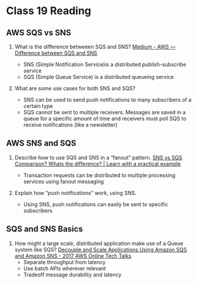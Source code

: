 # Class 19 Reading

## AWS SQS vs SNS

1. What is the difference betweeen SQS and SNS?
    [Medium - AWS — Difference between SQS and SNS](https://medium.com/awesome-cloud/aws-difference-between-sqs-and-sns-61a397bf76c5)
    - SNS (Simple Notification Service)is a distributed publish-subscribe service
    - SQS (Simple Queue Service) is a distributed queueing service

2. What are some use cases for both SNS and SQS?
    - SNS can be used to send push notifications to many subscribers of a certain type
    - SQS cannot be sent to multiple receivers. Messages are saved in a queue for a specific amount of time and receivers must poll SQS to receive notifications (like a newsletter)

## AWS SNS and SQS

1. Describe how to use SQS and SNS in a “fanout” pattern.
    [SNS vs SQS Comparison? Whats the difference? | Learn with a practical example](https://www.youtube.com/watch?v=mXk0MNjlO7A)
    - Transaction requests can be distributed to multiple processing services using fanout messaging

2. Explain how “push notifications” work, using SNS.
    - Using SNS, push notifications can easily be sent to specific subscribers

## SQS and SNS Basics

1. How might a large scale, distributed application make use of a Queue system like SQS?
    [Decouple and Scale Applications Using Amazon SQS and Amazon SNS - 2017 AWS Online Tech Talks](https://www.youtube.com/watch?v=UesxWuZMZqI)
    - Separate throughput from latency
    - Use batch APIs wherever relevant
    - Tradeoff message durability and latency
